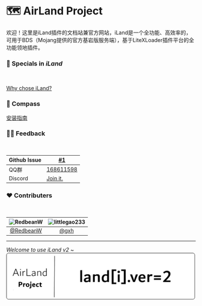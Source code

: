 # 🗺️ AirLand Project

欢迎！这里是iLand插件的文档站兼官方网站，iLand是一个全功能、高效率的，可用于BDS（Mojang提供的官方基岩版服务端），基于LiteXLoader插件平台的全功能领地插件。

### 🎯 Specials in *iLand*
<br>

[Why chose iLand?](/why_chose_iland.md)

### 🧭 Compass

[安装指南](/user/install.md)

### 👩‍💻 Feedback
<br>

Github Issue | [#1](https://github.com/LiteLDev-LXL/iLand-Core/issues/1)
-|-
QQ群 | [168611598](https://jq.qq.com/?_wv=1027&k=EKSQnno0)
Discord | [Join it.](https://discord.gg/fEdM9eRhkH)

### ❤️ Contributers
<br>

![RedbeanW](https://avatars.githubusercontent.com/u/29711228?s=96&v=4) | ![littlegao233](https://avatars.githubusercontent.com/u/46601807?s=96&v=4)
:-:|:-:
[@RedbeanW](https://github.com/Redbeanw44602) | [@gxh](https://github.com/littlegao233)

---
*Welcome to use iLand v2 ~*<br>
![](img/v2.png)